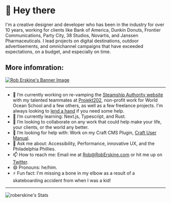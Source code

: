 # 👋 Hey there 

I'm a creative designer and developer who has been in the industry for over 10 years, working for clients like Bank of America, Dunkin Donuts, Frontier Communications, Party City, 38 Studios, Novartis, and Janssen Pharmaceuticals. I lead projects on digital destinations, outdoor advertisements, and omnichannel campaigns that have exceeded expectations, on a budget, and especially on time. 

## More infomration: 
<a href="https://roberskine.com?utm_source=github" target="_blank">![Rob Erskine's Banner Image](https://p198.p4.n0.cdn.getcloudapp.com/items/E0unGvbX/github-banner.jpg?v=f2fd34f8c387c929439345d807d8a878)</a>

---

- 🔭  I’m currently working on re-vamping the [Steamship Authority website](https://www.steamshipauthority.com/) with my talented teammates at [Projekt202](https://projekt202.com/), non-profit work for World Ocean School and a few others, as well as a few freelance projects. I'm always looking to [lend a hand](mailto:rob@roberskine.com) if you need some help.
- 🌱  I’m currently learning: Next.js, Typescript, and Rust.
- 👯  I’m looking to collaborate on any work that could help make your life, your clients, or the world any better.
- 🤔  I’m looking for help with: Work on my Craft CMS Plugin, [Craft User Manual](https://github.com/hillholliday/Craft-User-Manual).
- 💬  Ask me about: Accessibility, Performance, innovative UX, and the Philadelphia Phillies.
- 📫  How to reach me: Email me at [Rob@RobErskine.com](mailto:rob@roberskine.com) or hit me up on [Twitter](https://twitter.com/erskinerob).
- 😄  Pronouns: he/him.
- ⚡  Fun fact: I'm missing a bone in my elbow as a result of a skateboarding accident from when I was a kid!

---
![roberskine's Stats](https://github-readme-stats.vercel.app/api?username=roberskine&theme=nightowl&show_icons=true&hide_border=true&count_private=true)
